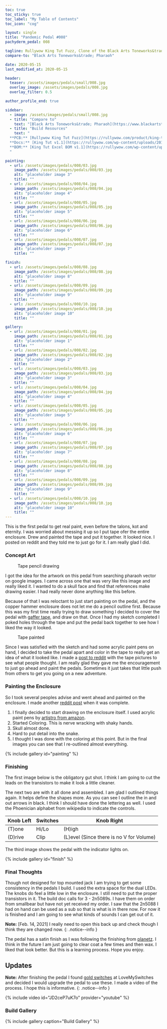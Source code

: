 ```yaml
---
toc: true
toc_sticky: true
toc_label: "My Table of Contents"
toc_icon: "cog"

layout: single
title: "Pandemic Pedal #008"
pachyderm_pedal: 008

tagline: Rullywow King Tut Fuzz, Clone of the Black Arts Toneworks&trade; Pharaoh
compare-to: "Black Arts Toneworks&trade; Pharaoh"

date: 2020-05-15
last_modified_at: 2020-05-15

header:
  teaser: /assets/images/pedals/small/008.jpg
  overlay_image: /assets/images/pedals/008.jpg
  overlay_filter: 0.5

author_profile_end: true

sidebar:
  - image: /assets/images/pedals/small/008.jpg
  - title: "Compare to"
    text: "[Black Arts Toneworks&trade; Pharaoh](https://www.blackartstoneworks.com/pedal/pharaoh/)"
  - title: "Build Resources"
    text: "
  **PCB:** [Rullywow King Tut Fuzz](https://rullywow.com/product/king-tut-fuzz-pharoh-clone-pcb/)<br>
  **Docs:** [King Tut v1.1](https://rullywow.com/wp-content/uploads/2014/02/King-Tut-v1.1-1.pdf)<br>
  **BOM:** [King Tut Excel BOM v1.1](https://rullywow.com/wp-content/uploads/2014/02/King-Tut-Excel-BOM-v1.1-1.xlsx)<br>
  "

painting:
  - url: /assets/images/pedals/008/03.jpg
    image_path: /assets/images/pedals/008/03.jpg
    alt: "placeholder image 3"
    title: ""
  - url: /assets/images/pedals/008/04.jpg
    image_path: /assets/images/pedals/008/04.jpg
    alt: "placeholder image 4"
    title: ""
  - url: /assets/images/pedals/008/05.jpg
    image_path: /assets/images/pedals/008/05.jpg
    alt: "placeholder image 5"
    title: ""
  - url: /assets/images/pedals/008/06.jpg
    image_path: /assets/images/pedals/008/06.jpg
    alt: "placeholder image 6"
    title: ""
  - url: /assets/images/pedals/008/07.jpg
    image_path: /assets/images/pedals/008/07.jpg
    alt: "placeholder image 7"
    title: ""

finish: 
  - url: /assets/images/pedals/008/08.jpg
    image_path: /assets/images/pedals/008/08.jpg
    alt: "placeholder image 8"
    title: ""
  - url: /assets/images/pedals/008/09.jpg
    image_path: /assets/images/pedals/008/09.jpg
    alt: "placeholder image 9"
    title: ""
  - url: /assets/images/pedals/008/10.jpg
    image_path: /assets/images/pedals/008/10.jpg
    alt: "placeholder image 10"
    title: ""

gallery:
  - url: /assets/images/pedals/008/01.jpg
    image_path: /assets/images/pedals/008/01.jpg
    alt: "placeholder image 1"
    title: ""
  - url: /assets/images/pedals/008/02.jpg
    image_path: /assets/images/pedals/008/02.jpg
    alt: "placeholder image 2"
    title: ""
  - url: /assets/images/pedals/008/03.jpg
    image_path: /assets/images/pedals/008/03.jpg
    alt: "placeholder image 3"
    title: ""
  - url: /assets/images/pedals/008/04.jpg
    image_path: /assets/images/pedals/008/04.jpg
    alt: "placeholder image 4"
    title: ""
  - url: /assets/images/pedals/008/05.jpg
    image_path: /assets/images/pedals/008/05.jpg
    alt: "placeholder image 5"
    title: ""
  - url: /assets/images/pedals/008/06.jpg
    image_path: /assets/images/pedals/008/06.jpg
    alt: "placeholder image 6"
    title: ""
  - url: /assets/images/pedals/008/07.jpg
    image_path: /assets/images/pedals/008/07.jpg
    alt: "placeholder image 7"
    title: ""
  - url: /assets/images/pedals/008/08.jpg
    image_path: /assets/images/pedals/008/08.jpg
    alt: "placeholder image 8"
    title: ""
  - url: /assets/images/pedals/008/09.jpg
    image_path: /assets/images/pedals/008/09.jpg
    alt: "placeholder image 9"
    title: ""
  - url: /assets/images/pedals/008/10.jpg
    image_path: /assets/images/pedals/008/10.jpg
    alt: "placeholder image 10"
    title: ""
---
```


This is the first pedal to get real paint, even before the talons, kot and eternity. I was worried about messing it up so I put tape ofer the entire enclosure. Drew and painted the tape and put it together. It looked nice. I posted on reddit and they told me to just go for it. I am really glad I did.

### Concept Art ###

<figure class="align-right" style="max-width:150px;">
  <a href="{{ site.url }}{{ site.baseurl }}/assets/images/pedals/008/01.jpg"><img src="{{ site.url }}{{ site.baseurl }}/assets/images/pedals/008/01.jpg" alt=""></a>
  <figcaption>Tape pencil drawing</figcaption>
</figure>

I got the idea for the artwork on this pedal from searching pharaoh vector on google images. I came across one that was very like this image and really liked it. I wanted to do a skull face and find that references make drawing easier. I had really never done anything like this before.

Because of that I was reloctant to just start painting on the pedal, and the copper hammer enclosure does not let me do a pencil outline first. Because this was my first time really trying to draw something I decided to cover the pedal with [gaffer tape](https://www.amazon.com/gp/product/B00ZRYP38I), and draw on that. Once I had my sketch completed I poked holes through the tape and put the pedal back together to see how I liked the way it looked.

<figure class="align-left" style="max-width:150px;">
  <a href="{{ site.url }}{{ site.baseurl }}/assets/images/pedals/008/02.jpg"><img src="{{ site.url }}{{ site.baseurl }}/assets/images/pedals/008/02.jpg" alt=""></a>
  <figcaption>Tape painted</figcaption>
</figure>

Since I was satisfied with the sketch and had some acrylic paint pens on hand, I decided to take the pedal apart and color in the tape to really get an idea of what it looked like. I made a [post to reddit](https://www.reddit.com/r/diypedals/comments/gjg8of/rullywow_king_tut_black_arts_toneworks_pharaoh/) with the tape pictures to see what people thought. I am really glad they gave me the encouragement to just go ahead and paint the pedals. Sometimes it just takes that little push from others to get you going on a new adventure.

### Painting the Enclosure ###

So I took several peoples advise and went ahead and painted on the enclosure. I made another [reddit post](https://www.reddit.com/r/diypedals/comments/gpp0gq/finished_the_artwork_on_king_tut_fuzz_by_rullywow/) when it was complete.

1. I finally decided to start drawing on the enclosure itself. I used acrylic paint pens by [artistro from amazon](https://www.amazon.com/gp/product/B07D2LVYQZ).
2. Started Coloring. This is nerve wracking with shaky hands.
3. Skull almost done.
4. Hard to put detail into the snake.
5. I thought I was done with the coloring at this point. But in the final images you can see that I re-outlined almost everything.

{% include gallery id="painting" %}

### Finishing ###

The first image below is the obligatory gut shot. I think I am going to cut the leads on the transistors to make it look a little cleaner.

The next two are with it all done and assembled. I am glad I outlined things again. It helps define the shapes more. As you can see I outline the in and out arrows in black. I think I should have done the lettering as well. I used the Phoenician alphabet from wikipedia to indicate the controls.

Knob Left | Switches | Knob Right
---|---|---
(T)one  | Hi/Lo | (H)igh
(D)rive | Clip  | (L)evel (Since there is no V for Volume)

The third image shows the pedal with the indicator lights on.

{% include gallery id="finish" %}

### Final Thoughts ###

Though not designed for top mounted jack I am trying to get some consistency in the pedals I build. I used the extra space for the dual LEDs. The knobs do feel a little low in the enclosure. I still need to put the proper transistors in it. The build doc calls for 3 - 2n5089s. I have them on order from smallbear but have not yet received my order. I saw that the 2n5088 I had on hand can be used as a sub so that is what is in there now. For now it is finished and I am going to see what kinds of sounds I can get out of it.

**Note:** [Feb. 14, 2021] I really need to open this back up and check though I think they are changed now.
{: .notice--info }

The pedal has a satin finish as I was following the finishing from [planetz](http://www.planetz.com/waterslide-decals/). I think in the future I am just going to clear coat a few times and then wax. I liked that look better. But this is a learning process. Hope you enjoy.

## Updates ##

**Note:** After finishing the pedal I found [gold switches](https://lovemyswitches.com/3pdt-latched-foot-switch-solder-lugs-gold/) at LoveMySwitches and decided I would upgrade the pedal to use these. I made a video of the process. I hope this is informative.
{: .notice--info }

{% include video id="JD2ceP7uK7o" provider="youtube" %}

### Build Gallery ###

{% include gallery caption="Build Gallery" %}
